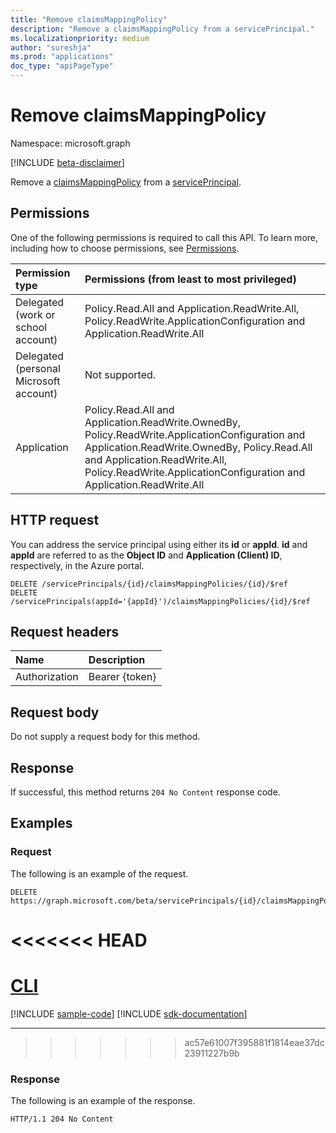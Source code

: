 ```yaml
---
title: "Remove claimsMappingPolicy"
description: "Remove a claimsMappingPolicy from a servicePrincipal."
ms.localizationpriority: medium
author: "sureshja"
ms.prod: "applications"
doc_type: "apiPageType"
---
```


# Remove claimsMappingPolicy

Namespace: microsoft.graph

[!INCLUDE [beta-disclaimer](../../includes/beta-disclaimer.md)]

Remove a [claimsMappingPolicy](../resources/claimsmappingpolicy.md) from a [servicePrincipal](../resources/servicePrincipal.md).

## Permissions

One of the following permissions is required to call this API. To learn more, including how to choose permissions, see [Permissions](/graph/permissions-reference).

<!-- { "blockType": "ignored"  } // Note: Removing this line will result in the permissions autogeneration tool overwriting the table. -->
| Permission type                        | Permissions (from least to most privileged) |
|:---------------------------------------|:--------------------------------------------|
| Delegated (work or school account)     | Policy.Read.All and Application.ReadWrite.All, Policy.ReadWrite.ApplicationConfiguration and Application.ReadWrite.All  |
| Delegated (personal Microsoft account) | Not supported. |
| Application                            | Policy.Read.All and Application.ReadWrite.OwnedBy, Policy.ReadWrite.ApplicationConfiguration and Application.ReadWrite.OwnedBy, Policy.Read.All and Application.ReadWrite.All, Policy.ReadWrite.ApplicationConfiguration and Application.ReadWrite.All |

## HTTP request

You can address the service principal using either its **id** or **appId**. **id** and **appId** are referred to as the **Object ID** and **Application (Client) ID**, respectively, in the Azure portal.
<!-- { "blockType": "ignored" } -->

```http
DELETE /servicePrincipals/{id}/claimsMappingPolicies/{id}/$ref
DELETE /servicePrincipals(appId='{appId}')/claimsMappingPolicies/{id}/$ref
```

## Request headers

| Name          | Description   |
|:--------------|:--------------|
| Authorization | Bearer {token} |

## Request body

Do not supply a request body for this method.

## Response

If successful, this method returns `204 No Content` response code.

## Examples

### Request

The following is an example of the request.

<!-- {
  "blockType": "request",
  "name": "delete_claimsmappingpolicy_from_serviceprincipal"
}-->

```http
DELETE https://graph.microsoft.com/beta/servicePrincipals/{id}/claimsMappingPolicies/{id}/$ref
```

<<<<<<< HEAD
=======
# [CLI](#tab/cli)
[!INCLUDE [sample-code](../includes/snippets/cli/delete-claimsmappingpolicy-from-serviceprincipal-cli-snippets.md)]
[!INCLUDE [sdk-documentation](../includes/snippets/snippets-sdk-documentation-link.md)]

---

>>>>>>> ac57e61007f395881f1814eae37dc23911227b9b
### Response

The following is an example of the response.

<!-- {
  "blockType": "response",
  "truncated": true
} -->

```http
HTTP/1.1 204 No Content
```

<!-- uuid: 16cd6b66-4b1a-43a1-adaf-3a886856ed98
2019-02-04 14:57:30 UTC -->
<!-- {
  "type": "#page.annotation",
  "description": "Remove claimsMappingPolicy",
  "keywords": "",
  "section": "documentation",
  "tocPath": ""
}-->



